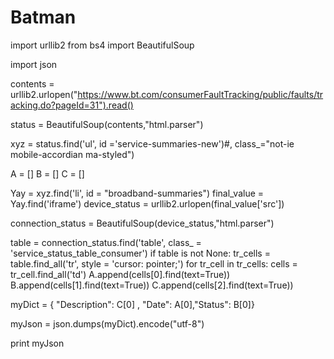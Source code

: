 # Batman

import urllib2
from bs4 import BeautifulSoup

import json

contents = urllib2.urlopen("https://www.bt.com/consumerFaultTracking/public/faults/tracking.do?pageId=31").read()

status = BeautifulSoup(contents,"html.parser")

xyz = status.find('ul', id ='service-summaries-new')#, class_="not-ie mobile-accordian ma-styled")


A = []
B = []
C = []


Yay = xyz.find('li', id = "broadband-summaries")
final_value = Yay.find('iframe')
device_status = urllib2.urlopen(final_value['src'])

connection_status = BeautifulSoup(device_status,"html.parser")

table = connection_status.find('table', class_ = 'service_status_table_consumer')
if table is not None:
        tr_cells = table.find_all('tr', style = 'cursor: pointer;')
        for tr_cell in tr_cells:
            cells = tr_cell.find_all('td')
            A.append(cells[0].find(text=True))
            B.append(cells[1].find(text=True))
            C.append(cells[2].find(text=True))
            





myDict = { "Description": C[0] , "Date": A[0],"Status": B[0]}

myJson = json.dumps(myDict).encode("utf-8")


print myJson
